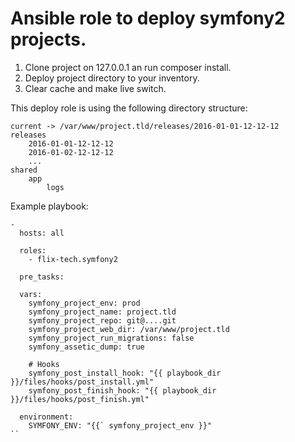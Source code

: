 # Ansible role to deploy symfony2 projects.

1. Clone project on 127.0.0.1 an run composer install.
2. Deploy project directory to your inventory.
3. Clear cache and make live switch.

This deploy role is using the following directory structure:

```
current -> /var/www/project.tld/releases/2016-01-01-12-12-12
releases
    2016-01-01-12-12-12
    2016-01-02-12-12-12
    ...
shared
    app
        logs
```

Example playbook:

```
-
  hosts: all

  roles:
    - flix-tech.symfony2

  pre_tasks: 

  vars:
    symfony_project_env: prod
    symfony_project_name: project.tld
    symfony_project_repo: git@....git
    symfony_project_web_dir: /var/www/project.tld
    symfony_project_run_migrations: false
    symfony_assetic_dump: true

    # Hooks
    symfony_post_install_hook: "{{ playbook_dir }}/files/hooks/post_install.yml"
    symfony_post_finish_hook: "{{ playbook_dir }}/files/hooks/post_finish.yml"

  environment:
    SYMFONY_ENV: "{{` symfony_project_env }}"
``
